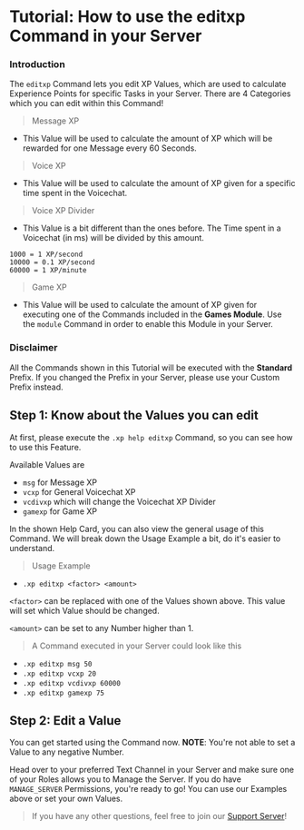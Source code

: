 # Tutorial: How to use the editxp Command in your Server

### Introduction
The ``editxp`` Command lets you edit XP Values, which are used to calculate Experience Points for specific Tasks in your Server.
There are 4 Categories which you can edit within this Command!

> Message XP
- This Value will be used to calculate the amount of XP which will be rewarded for one Message every 60 Seconds.

> Voice XP
- This Value will be used to calculate the amount of XP given for a specific time spent in the Voicechat.

> Voice XP Divider
- This Value is a bit different than the ones before. The Time spent in a Voicechat (in ms) will be divided by this amount.
```
1000 = 1 XP/second
10000 = 0.1 XP/second
60000 = 1 XP/minute
```

> Game XP
- This Value will be used to calculate the amount of XP given for executing one of the Commands included in the **Games Module**.
Use the ``module`` Command in order to enable this Module in your Server.

### Disclaimer
All the Commands shown in this Tutorial will be executed with the **Standard** Prefix.
If you changed the Prefix in your Server, please use your Custom Prefix instead.

## Step 1: Know about the Values you can edit
At first, please execute the ``.xp help editxp`` Command, so you can see how to use this Feature.

Available Values are
- ``msg`` for Message XP
- ``vcxp`` for General Voicechat XP
- ``vcdivxp`` which will change the Voicechat XP Divider
- ``gamexp`` for Game XP

In the shown Help Card, you can also view the general usage of this Command.
We will break down the Usage Example a bit, do it's easier to understand.

> Usage Example
- ``.xp editxp <factor> <amount>``

``<factor>`` can be replaced with one of the Values shown above. This value will set which Value should be changed.

``<amount>`` can be set to any Number higher than 1.

> A Command executed in your Server could look like this
- ``.xp editxp msg 50``
- ``.xp editxp vcxp 20``
- ``.xp editxp vcdivxp 60000``
- ``.xp editxp gamexp 75``

## Step 2: Edit a Value

You can get started using the Command now.
**NOTE**: You're not able to set a Value to any negative Number.

Head over to your preferred Text Channel in your Server and make sure one of your Roles allows you to Manage the Server.
If you do have ``MANAGE_SERVER`` Permissions, you're ready to go!
You can use our Examples above or set your own Values.

> If you have any other questions, feel free to join our [Support Server](https://discord.gg/ccTAnzw)!
